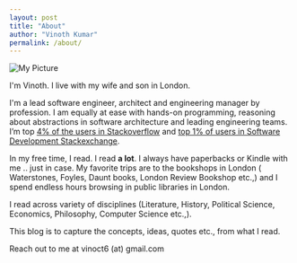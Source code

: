 ```yaml
---
layout: post
title: "About"
author: "Vinoth Kumar"
permalink: /about/
---
```


![My Picture](images/about_me.jpg)

I'm Vinoth. I live with my wife and son in London.

I'm a lead software engineer, architect and engineering manager by profession. I am equally at ease with hands-on programming,
reasoning about abstractions in software architecture and leading engineering teams. 
I’m top [4% of the users in Stackoverflow](https://stackoverflow.com/users/571718/vinoth-kumar-c-m) and [top 1% of users in Software Development Stackexchange](https://softwareengineering.stackexchange.com/users/17887/vinoth-kumar-c-m). 


In my free time, I read. I read **a lot**. I always have paperbacks or Kindle with me .. just in case. My favorite trips are to 
the bookshops in London ( Waterstones, Foyles, Daunt books, London Review Bookshop etc.,) and I spend endless hours browsing in public libraries in London.

I read across variety of disciplines (Literature, History, Political Science, Economics, Philosophy, Computer Science etc.,).

This blog is to capture the concepts, ideas, quotes etc., from what I read.   

Reach out to me at vinoct6  (at) gmail.com
 
